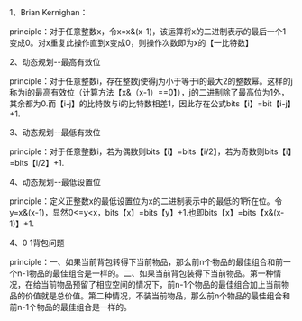 1、Brian Kernighan：

​	principle：对于任意整数x，令x=x&(x-1)，该运算将x的二进制表示的最后一个1变成0。对x重复此操作直到x变成0，则操作次数即为x的【一比特数】

2、动态规划--最高有效位

​	principle：对于任意整数i，存在整数j使得j为小于等于i的最大2的整数幂。这样的j称为i的最高有效位（计算方法【x&（x-1）==0】），j的二进制除了最高位为1外，其余都为0.而【i-j】的比特数与i的比特数相差1，因此存在公式bits【i】=bit【i-j】+1.

3、动态规划--最低有效位

​	principle：对于任意整数i，若为偶数则bits【i】=bits【i/2】，若为奇数则bits【i】=bits【i/2】+1.

4、动态规划--最低设置位

​	principle：定义正整数x的最低设置位为x的二进制表示中的最低的1所在位。令y=x&(x-1)，显然0<=y<x，bits【x】=bits【y】+1.也即bits【x】=bits【x&(x-1)】+1.

4、0 1背包问题

​	principle：一、如果当前背包转得下当前物品，那么前n个物品的最佳组合和前一个n-1物品的最佳组合是一样的。二、如果当前背包装得下当前物品。第一种情况，在给当前物品预留了相应空间的情况下，前n-1个物品的最佳组合加上当前物品的价值就是总价值。第二种情况，不装当前物品，那么前n个物品的最佳组合和前n-1个物品的最佳组合是一样的。